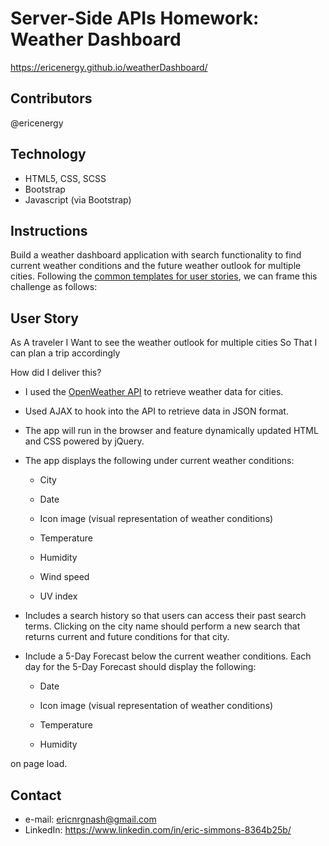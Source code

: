 # Server-Side APIs Homework: Weather Dashboard
https://ericenergy.github.io/weatherDashboard/
## Contributors
@ericenergy

## Technology
- HTML5, CSS, SCSS
- Bootstrap
- Javascript (via Bootstrap)


## Instructions

Build a weather dashboard application with search functionality to find current weather conditions and the future weather outlook for multiple cities. Following the [common templates for user stories](https://en.wikipedia.org/wiki/User_story#Common_templates), we can frame this challenge as follows:

## User Story
As A traveler
I Want to see the weather outlook for multiple cities
So That I can plan a trip accordingly


How did I deliver this?

* I used the [OpenWeather API](https://openweathermap.org/api) to retrieve weather data for cities.

* Used AJAX to hook into the API to retrieve data in JSON format.

* The app will run in the browser and feature dynamically updated HTML and CSS powered by jQuery.

* The app displays the following under current weather conditions:

  * City

  * Date

  * Icon image (visual representation of weather conditions)

  * Temperature

  * Humidity

  * Wind speed

  * UV index

* Includes a search history so that users can access their past search terms. Clicking on the city name should perform a new search that returns current and future conditions for that city. 

* Include a 5-Day Forecast below the current weather conditions. Each day for the 5-Day Forecast should display the following:

  * Date

  * Icon image (visual representation of weather conditions)

  * Temperature

  * Humidity


 on page load.
 
## Contact

- e-mail: ericnrgnash@gmail.com
- LinkedIn: https://www.linkedin.com/in/eric-simmons-8364b25b/
